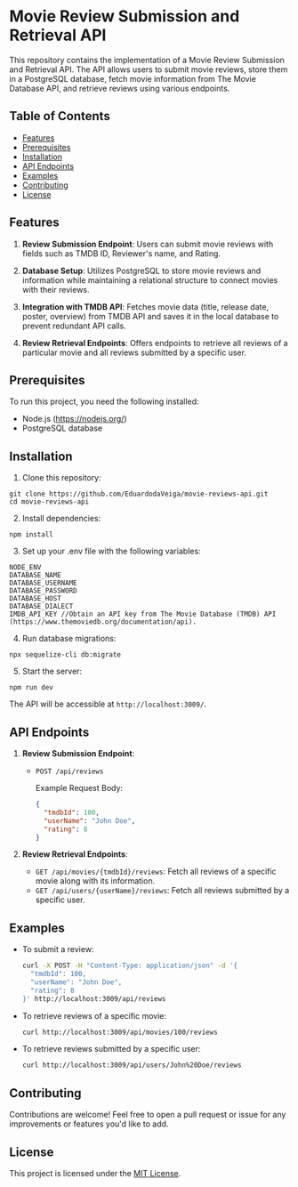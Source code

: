 # Movie Review Submission and Retrieval API

This repository contains the implementation of a Movie Review Submission and Retrieval API. The API allows users to submit movie reviews, store them in a PostgreSQL database, fetch movie information from The Movie Database API, and retrieve reviews using various endpoints.

## Table of Contents
- [Features](#features)
- [Prerequisites](#prerequisites)
- [Installation](#installation)
- [API Endpoints](#api-endpoints)
- [Examples](#examples)
- [Contributing](#contributing)
- [License](#license)

## Features

1. **Review Submission Endpoint**: Users can submit movie reviews with fields such as TMDB ID, Reviewer's name, and Rating.

2. **Database Setup**: Utilizes PostgreSQL to store movie reviews and information while maintaining a relational structure to connect movies with their reviews.

3. **Integration with TMDB API**: Fetches movie data (title, release date, poster, overview) from TMDB API and saves it in the local database to prevent redundant API calls.

4. **Review Retrieval Endpoints**: Offers endpoints to retrieve all reviews of a particular movie and all reviews submitted by a specific user.

## Prerequisites

To run this project, you need the following installed:

- Node.js (https://nodejs.org/)
- PostgreSQL database

## Installation

1. Clone this repository:

```
git clone https://github.com/EduardodaVeiga/movie-reviews-api.git
cd movie-reviews-api
```

2. Install dependencies:

```
npm install
```

3. Set up your .env file with the following variables: 
```
NODE_ENV 
DATABASE_NAME 
DATABASE_USERNAME 
DATABASE_PASSWORD 
DATABASE_HOST 
DATABASE_DIALECT 
IMDB_API_KEY //Obtain an API key from The Movie Database (TMDB) API (https://www.themoviedb.org/documentation/api).
```

4. Run database migrations:

```
npx sequelize-cli db:migrate
```

5. Start the server:

```
npm run dev
```

The API will be accessible at `http://localhost:3009/`.

## API Endpoints

1. **Review Submission Endpoint**:

   - `POST /api/reviews`

     Example Request Body:

     ```json
     {
       "tmdbId": 100,
       "userName": "John Doe",
       "rating": 8
     }
     ```

2. **Review Retrieval Endpoints**:

   - `GET /api/movies/{tmdbId}/reviews`: Fetch all reviews of a specific movie along with its information.
   - `GET /api/users/{userName}/reviews`: Fetch all reviews submitted by a specific user.

## Examples

- To submit a review:

  ```bash
  curl -X POST -H "Content-Type: application/json" -d '{
    "tmdbId": 100,
    "userName": "John Doe",
    "rating": 8
  }' http://localhost:3009/api/reviews
  ```

- To retrieve reviews of a specific movie:

  ```bash
  curl http://localhost:3009/api/movies/100/reviews
  ```

- To retrieve reviews submitted by a specific user:

  ```bash
  curl http://localhost:3009/api/users/John%20Doe/reviews
  ```

## Contributing

Contributions are welcome! Feel free to open a pull request or issue for any improvements or features you'd like to add.

## License

This project is licensed under the [MIT License](LICENSE).
